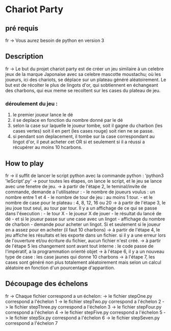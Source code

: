# Chariot Party

## pré requis
 fr -> Vous aurez besoin de python en version 3

## Description
  fr -> Le but du projet chariot party est de créer un jeu similaire à un celebre jeux de la marque Japonaise avec sa celebre mascotte moustachu; où les joueurs, ici des chariots, se déplace sur un plateau généré aléatoirement.
  Le but est de récolter le plus de lingots d'or, qui sobtiennent en échangeant des charbons, qui eux meme se recoltent sur les cases du plateau de jeu.
	
### déroulement du jeu :	
 1. le premier joueur lance le dé
 2. il se deplace en fonction du nombre donné par le dé
 3. selon la case sur laquelle le joueur tombe, soit il gagne du charbon (les cases vertes) soit il en pert (les cases rouge) soit rien ne se passe.
 4. si pendant son deplacement, il tombe sur la case correspondant au lingot d'or, il peut acheter cet OR si et seulement si il a réussi a récupérer au moins 10 hcarbons.


## How to play
 fr -> il suffit de lancer le script python avec la commande python :
		‘python3 'leScript'.py‘
    -> pour toutes les étapes, on lance le script, et le jeu se lance avec une fenetre de jeu.
    -> à partir de l'étape 2, le teminal/invite de commande, demande a l'utilisateur :
      - le nombre de joueurs voulus : un nombre entre 1 et 4
      - le nombre de tour de jeu : au moins 1 tour.
      - et le nombre de case pour le plateau : 4, 8, 12, 16 ou 20
    -> à partir de l'étape 3, le jeu joue tout seul, au tour par tour. Il y a un affichage de ce qui se passe dans l'éxecution : 
    	- le tour X
    	- le joueur X de jouer
    	- le résultat du lancé de dé
    	- et si le joueur passe sur une case avec un lingot
    		- affichage du nombre de charbon
    		- demande pour acheter un lingot. Si et seulement si le joueur en a assez pour en acheter (il faut 10 charbons)
    -> à partir de l'étape 4, le jeu affiche les résultats et les exporte dans un fichier. si il y a une erreur lors de l'ouverture et/ou écriture du fichier, aucun fichier n'est créé.
    -> à partir de l'étape 5 les changement sont avant tout interne : le code passe de l'impératif, a la programmation orienté objet
    -> à l'étape 6, il y a un nouveau type de case : les case jaunes qui donne 10 charbons
    -> à l'étape 7, les cases sont généré non plus totalement aléatoirement mais selon un calcul aléatoire en fonction d'un pourcentage d'apparition.

## Découpage des échelons
   fr -> Chaque fichier correspond a un échelon:
    -> le fichier stepOne.py correspond a l'échelon 1
    -> le fichier stepTwo.py correspond a l'échelon 2
    -> le fichier stepThree.py correspond a l'échelon 3
    -> le fichier stepFour.py correspond a l'échelon 4
    -> le fichier stepFive.py correspond a l'échelon 5
    -> le fichier stepSix.py correspond a l'échelon 6
    -> le fichier stepSeven.py correspond a l'échelon 7
